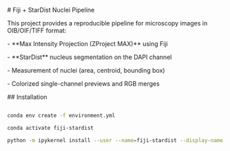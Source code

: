 \# Fiji + StarDist Nuclei Pipeline



This project provides a reproducible pipeline for microscopy images in OIB/OIF/TIFF format:



\- \*\*Max Intensity Projection (ZProject MAX)\*\* using Fiji  

\- \*\*StarDist\*\* nucleus segmentation on the DAPI channel  

\- Measurement of nuclei (area, centroid, bounding box)  

\- Colorized single-channel previews and RGB merges  



\## Installation

```bash

conda env create -f environment.yml

conda activate fiji-stardist

python -m ipykernel install --user --name=fiji-stardist --display-name "Python (fiji-stardist)"



